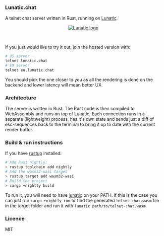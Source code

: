 ### Lunatic.chat

A telnet chat server written in Rust, running on [Lunatic](https://github.com/lunatic-solutions/lunatic).

<div align="center">
    <a href="#">
        <img src="https://raw.githubusercontent.com/lunatic-solutions/chat/main/assets/ss.png" alt="Lunatic logo">
    </a>
    <p>&nbsp;</p>
</div>

If you just would like to try it out, join the hosted version with:

```bash
# US server
telnet lunatic.chat
# EU server
telnet eu.lunatic.chat
```

You should pick the one closer to you as all the rendering is done on the backend and lower latency
will mean better UX.

### Architecture

The server is written in Rust. The Rust code is then compiled to WebAssembly and runs on top of
Lunatic. Each connection runs in a separate (lightweight) process, has it's own state and sends
just a diff of esc-sequences back to the terminal to bring it up to date with the current render
buffer.

### Build & run instructions

If you have [rustup](https://rustup.rs/) installed:

```bash
# Add Rust nightly:
> rustup toolchain add nightly
# Add the wasm32-wasi target
> rustup target add wasm32-wasi
# Build the project
> cargo +nightly build
```

To run it, you will need to have [lunatic](https://github.com/lunatic-solutions/lunatic) on your PATH.
If this is the case you can just run `cargo +nightly run` or find the generated `telnet-chat.wasm` file
in the target folder and run it with `lunatic path/to/telnet-chat.wasm`.

### Licence

MIT
